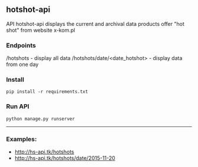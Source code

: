 ## hotshot-api
API hotshot-api displays the current and archival data products offer "hot shot" from website x-kom.pl 

### Endpoints
/hotshots - display all data
/hotshots/date/<date_hotshot> - display data from one day

### Install
```
pip install -r requirements.txt
```

### Run API
```
python manage.py runserver
```
***
### Examples:
* http://hs-api.tk/hotshots
* http://hs-api.tk/hotshots/date/2015-11-20
